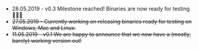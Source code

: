 - 28.05.2019 - v0.3 Milestone reached! Binaries are now ready for testing 🥳🎆🎆
- ~~27.05.2019 - Currently working on releasing binaries ready for testing on Windows, Mac and Linux.~~
- ~~11.05.2019 - v0.1 We are happy to announce that we now have a (mostly, barely) working version out!~~
